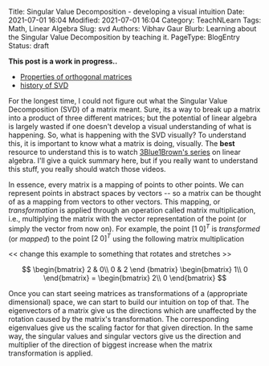 Title: Singular Value Decomposition - developing a visual intuition
Date: 2021-07-01 16:04
Modified: 2021-07-01 16:04
Category: TeachNLearn
Tags: Math, Linear Algebra
Slug: svd
Authors: Vibhav Gaur
Blurb: Learning about the Singular Value Decomposition by teaching it.
PageType: BlogEntry
Status: draft

**This post is a work in progress..**

* [Properties of orthogonal matrices](https://medium.com/jun-devpblog/linear-algebra-9-properties-of-orthogonal-matrices-840b1d28ac20)
* [history of SVD](https://conservancy.umn.edu/bitstream/handle/11299/1868/952.pdf?sequence=1&isAllowed=y)

For the longest time, I could not figure out what the Singular Value Decomposition (SVD) of a matrix meant. 
Sure, its a way to break up a matrix into a product of three different matrices; but the potential of linear algebra is largely wasted if one doesn't develop a visual understanding of what is happening.
So, what is happening with the SVD visually?
To understand this, it is important to know what a matrix is doing, visually.
The **best** resource to understand this is to watch [3Blue1Brown's series](https://www.youtube.com/playlist?list=PLZHQObOWTQDPD3MizzM2xVFitgF8hE_ab) on linear algebra.
I'll give a quick summary here, but if you really want to understand this stuff, you really should watch those videos.

In essence, every matrix is a mapping of points to other points.
We can represent points in abstract spaces by vectors -- so a matrix can be thought of as a mapping from vectors to other vectors.
This mapping, or *transformation* is applied through an operation called matrix multiplication, i.e., multiplying the matrix with the vector representation of the point (or simply the vector from now on).
For example, the point $[1 \; 0]^T$ is *transformed* (or *mapped*) to the point $[2 \; 0]^T$ using the following matrix multiplication

<< change this example to something that rotates and stretches >>

$$ \begin{bmatrix}
	2 & 0\\
	0 & 2
   \end {bmatrix} \begin{bmatrix}
			1\\
			0
	          \end{bmatrix} = \begin{bmatrix}
					2\\
					0
				  \end{bmatrix} $$


Once you can start seeing matrices as transformations of a (appropriate dimensional) space, we can start to build our intuition on top of that.
The eigenvectors of a matrix give us the directions which are unaffected by the rotation caused by the matrix's transformation. 
The corresponding eigenvalues give us the scaling factor for that given direction.
In the same way, the singular values and singular vectors give us the direction and multiplier of the direction of biggest increase when the matrix transformation is applied.

